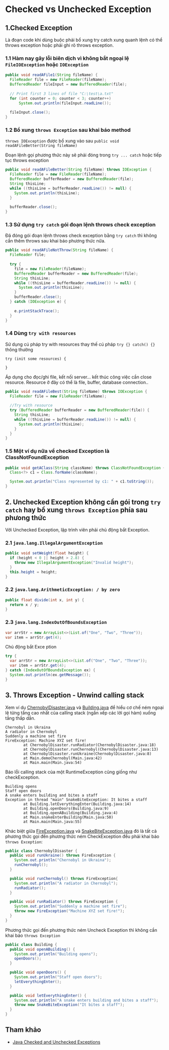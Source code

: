 # Checked vs Unchecked Exception

## 1.Checked Exception

Là đoạn code khi dùng buộc phải bổ xung try catch xung quanh lệnh có thể throws exception hoặc phải ghi rõ throws exception.

### 1.1 Hàm nay gây lỗi biên dịch vì không bắt ngoại lệ ```FileIOException``` hoặc ```IOException```
```java
public void readAFile1(String fileName) {
  FileReader file = new FileReader(fileName);
  BufferedReader fileInput = new BufferedReader(file);
    
  // Print first 3 lines of file "C:\test\a.txt"
  for (int counter = 0; counter < 3; counter++) 
      System.out.println(fileInput.readLine());
    
  fileInput.close();
}
```

### 1.2 Bổ xung ```throws Exception``` sau khai báo method

```throws IOException``` được bổ xung vào sau ```public void readAFileBetter(String fileName)```

Đoạn lệnh gọi phương thức này sẽ phải đóng trong ```try ... catch``` hoặc tiếp tục throws exception

```java
public void readAFileBetter(String fileName) throws IOException {
  FileReader file = new FileReader(fileName);
  BufferedReader bufferReader = new BufferedReader(file);
  String thisLine;
  while ((thisLine = bufferReader.readLine()) != null) {
    System.out.println(thisLine);
  }      
    
  bufferReader.close();
}
```

### 1.3 Sử dụng ```try catch``` gói đoạn lệnh throws check exception

Đã đóng gói đoạn lệnh throws check exception bằng ```try catch``` thì không cần thêm throws sau khai báo phương thức nữa.

```java
public void readAFileNotThrow(String fileName) {
  FileReader file;
  
  try {
    file = new FileReader(fileName);    
    BufferedReader bufferReader = new BufferedReader(file);
    String thisLine;
    while ((thisLine = bufferReader.readLine()) != null) {
      System.out.println(thisLine);
    }
    bufferReader.close();
  } catch (IOException e) {
    
    e.printStackTrace();
  }  
}
```

### 1.4 Dùng ```try with resources```

Sử dụng cú pháp try with resources thay thế cú pháp ```try {} catch() {}``` thông thường
```
try (init some resources) {

}
```
Áp dụng cho đọc/ghi file, kết nối server... kết thúc công việc cần close resource. Resource ở đây có thể là file, buffer, database connection..

```java
public void readAFileBest(String fileName) throws IOException {
  FileReader file = new FileReader(fileName);
  
  //Try with resource
  try (BufferedReader bufferReader = new BufferedReader(file)) {
    String thisLine;
    while ((thisLine = bufferReader.readLine()) != null) {
      System.out.println(thisLine);
    }
  }
}
```

### 1.5 Một ví dụ nữa về checked Exception là ClassNotFoundException
```java
public void getAClass(String className) throws ClassNotFoundException {
  Class<?> c1 = Class.forName(className);

  System.out.println("Class represented by c1: " + c1.toString());
}
```

## 2. Unchecked Exception không cần gói trong ```try catch``` hay bổ xung ```throws Exception``` phía sau phưong thức
Với Unchecked Exception, lập trình viên phải chủ động bắt Exception.


### 2.1 ```java.lang.IllegalArgumentException```
```java
public void setWeight(float height) {
  if (height < 0 || height > 2.8) {
    throw new IllegalArgumentException("Invalid height");
  }
  this.height = height;
}
```

### 2.2 ```java.lang.ArithmeticException: / by zero```
```java
public float divide(int x, int y) {
  return x / y;
}
```
### 2.3 ```java.lang.IndexOutOfBoundsException```
```java
var arrStr = new ArrayList<>(List.of("One", "Two", "Three"));
var item = arrStr.get(4);
```

Chủ động bắt Exce ption
```java
try {
  var arrStr = new ArrayList<>(List.of("One", "Two", "Three"));
  var item = arrStr.get(4);
} catch (IndexOutOfBoundsException ex) {
  System.out.println(ex.getMessage());
}
```

## 3. Throws Exception - Unwind calling stack

Xem ví dụ [ChernobylDisaster.java](ChernobylDisaster.java) và [Building.java](Building.java) để hiểu cơ chế ném ngoại lệ từng tầng cao nhất của calling stack (ngắn xếp các lời gọi hàm) xuống tầng thấp dần.
```
Chernobyl in Ukraina
A radiator in Chernobyl
Suddenly a machine set fire
FireException: Machine XYZ set fire!
        at ChernobylDisaster.runRadiator(ChernobylDisaster.java:18)
        at ChernobylDisaster.runChernobyl(ChernobylDisaster.java:13)
        at ChernobylDisaster.runUkraine(ChernobylDisaster.java:8)
        at Main.demoChernobyl(Main.java:42)
        at Main.main(Main.java:54)
```

Báo lỗi calling stack của một RuntimeException cũng giống như checkException.

```
Building opens
Staff open doors
A snake enters building and bites a staff
Exception in thread "main" SnakeBiteException: It bites a staff
        at Building.letEverythingEnter(Building.java:14)
        at Building.openDoors(Building.java:9)
        at Building.openABuilding(Building.java:4)
        at Main.snakeEnterBuilding(Main.java:50)
        at Main.main(Main.java:55)
```

Khác biệt giữa [FireException.java](FireException.java) và [SnakeBiteException.java](SnakeBiteException.java) đó là tất cả phương thức gọi đến phương thức ném CheckException đều phải khai báo ```throws Exception```:

```java
public class ChernobylDisaster {
  public void runUkraine() throws FireException {
    System.out.println("Chernobyl in Ukraina");
    runChernobyl();
  } 

  public void runChernobyl() throws FireException{
    System.out.println("A radiator in Chernobyl");
    runRadiator();
  }

  public void runRadiator() throws FireException {
    System.out.println("Suddenly a machine set fire");
    throw new FireException("Machine XYZ set fire!");
  }
}
```
Phương thức gọi đến phương thức ném Uncheck Exception thì không cần khai báo ```throws Exception```
```java
public class Building {
  public void openABuilding() {
    System.out.println("Building opens");
    openDoors();
  }

  public void openDoors() {
    System.out.println("Staff open doors");
    letEverythingEnter();
  }

  public void letEverythingEnter() {
    System.out.println("A snake enters building and bites a staff");
    throw new SnakeBiteException("It bites a staff");
  }
}
```



## Tham khảo
- [Java Checked and Unchecked Exceptions](https://www.codejava.net/java-core/exception/java-checked-and-unchecked-exceptions)